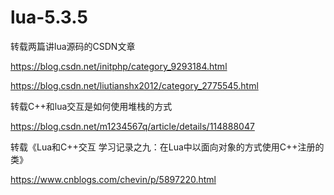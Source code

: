 # lua-5.3.5

转载两篇讲lua源码的CSDN文章

https://blog.csdn.net/initphp/category_9293184.html

https://blog.csdn.net/liutianshx2012/category_2775545.html

转载C++和lua交互是如何使用堆栈的方式

https://blog.csdn.net/m1234567q/article/details/114888047

转载《Lua和C++交互 学习记录之九：在Lua中以面向对象的方式使用C++注册的类》

https://www.cnblogs.com/chevin/p/5897220.html


